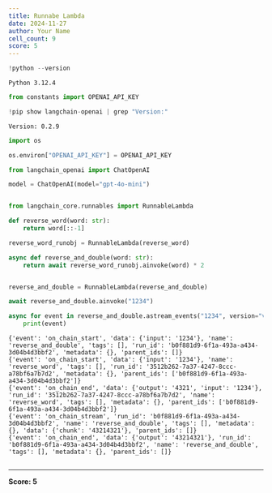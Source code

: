 ```yaml
---
title: Runnabe Lambda
date: 2024-11-27
author: Your Name
cell_count: 9
score: 5
---
```


```python
!python --version
```

    Python 3.12.4



```python
from constants import OPENAI_API_KEY
```


```python
!pip show langchain-openai | grep "Version:"
```

    Version: 0.2.9



```python
import os
```


```python
os.environ["OPENAI_API_KEY"] = OPENAI_API_KEY
```


```python
from langchain_openai import ChatOpenAI

model = ChatOpenAI(model="gpt-4o-mini")
```


```python

```


```python
from langchain_core.runnables import RunnableLambda

def reverse_word(word: str):
    return word[::-1]

reverse_word_runobj = RunnableLambda(reverse_word)

async def reverse_and_double(word: str):
    return await reverse_word_runobj.ainvoke(word) * 2


reverse_and_double = RunnableLambda(reverse_and_double)

await reverse_and_double.ainvoke("1234")

async for event in reverse_and_double.astream_events("1234", version="v2"):
    print(event)
```

    {'event': 'on_chain_start', 'data': {'input': '1234'}, 'name': 'reverse_and_double', 'tags': [], 'run_id': 'b0f881d9-6f1a-493a-a434-3d04b4d3bbf2', 'metadata': {}, 'parent_ids': []}
    {'event': 'on_chain_start', 'data': {'input': '1234'}, 'name': 'reverse_word', 'tags': [], 'run_id': '3512b262-7a37-4247-8ccc-a78bf6a7b7d2', 'metadata': {}, 'parent_ids': ['b0f881d9-6f1a-493a-a434-3d04b4d3bbf2']}
    {'event': 'on_chain_end', 'data': {'output': '4321', 'input': '1234'}, 'run_id': '3512b262-7a37-4247-8ccc-a78bf6a7b7d2', 'name': 'reverse_word', 'tags': [], 'metadata': {}, 'parent_ids': ['b0f881d9-6f1a-493a-a434-3d04b4d3bbf2']}
    {'event': 'on_chain_stream', 'run_id': 'b0f881d9-6f1a-493a-a434-3d04b4d3bbf2', 'name': 'reverse_and_double', 'tags': [], 'metadata': {}, 'data': {'chunk': '43214321'}, 'parent_ids': []}
    {'event': 'on_chain_end', 'data': {'output': '43214321'}, 'run_id': 'b0f881d9-6f1a-493a-a434-3d04b4d3bbf2', 'name': 'reverse_and_double', 'tags': [], 'metadata': {}, 'parent_ids': []}



```python

```


---
**Score: 5**